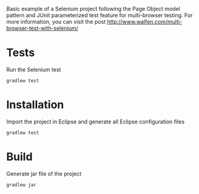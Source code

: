 Basic example of a Selenium project following the Page Object model pattern and JUnit parameterized test feature for multi-browser testing. For more information, you can visit the post http://www.walfen.com/multi-browser-test-with-selenium/

# Tests

Run the Selenium test

```
gradlew test
```

# Installation

Import the project in Eclipse and generate all Eclipse configuration files

```
gradlew test
```

# Build

Generate jar file of the project

```
gradlew jar
```
